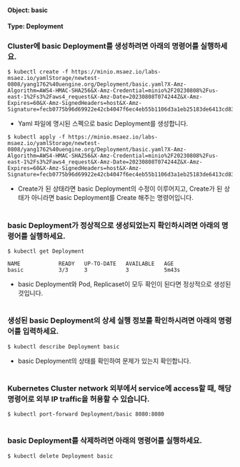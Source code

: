 
#### Object: basic
#### Type: Deployment

### Cluster에 basic Deployment를 생성하려면 아래의 명령어를 실행하세요.

```
$ kubectl create -f https://minio.msaez.io/labs-msaez.io/yamlStorage/newtest-0808/yang1762%40uengine.org/Deployment/basic.yaml?X-Amz-Algorithm=AWS4-HMAC-SHA256&X-Amz-Credential=minio%2F20230808%2Fus-east-1%2Fs3%2Faws4_request&X-Amz-Date=20230808T074244Z&X-Amz-Expires=60&X-Amz-SignedHeaders=host&X-Amz-Signature=fecb0775b96d69922e42cb4047f6ec4eb55b1106d3a1eb25183de6413cd83f68
```
- Yaml 파일에 명시된 스펙으로 basic Deployment를 생성합니다.

```
$ kubectl apply -f https://minio.msaez.io/labs-msaez.io/yamlStorage/newtest-0808/yang1762%40uengine.org/Deployment/basic.yaml?X-Amz-Algorithm=AWS4-HMAC-SHA256&X-Amz-Credential=minio%2F20230808%2Fus-east-1%2Fs3%2Faws4_request&X-Amz-Date=20230808T074244Z&X-Amz-Expires=60&X-Amz-SignedHeaders=host&X-Amz-Signature=fecb0775b96d69922e42cb4047f6ec4eb55b1106d3a1eb25183de6413cd83f68
```
- Create가 된 상태라면 basic Deployment의 수정이 이루어지고, Create가 된 상태가 아니라면 basic Deployment를 Create 해주는 명령어입니다.  
#

### basic Deployment가 정상적으로 생성되었는지 확인하시려면 아래의 명령어를 실행하세요.

```
$ kubectl get Deployment

NAME            READY   UP-TO-DATE   AVAILABLE   AGE
basic           3/3     3            3           5m43s

```
- basic Deployment와 Pod, Replicaset이 모두 확인이 된다면 정상적으로 생성된 것입니다.
#

### 생성된 basic Deployment의 상세 실행 정보를 확인하시려면 아래의 명령어를 입력하세요.

```
$ kubectl describe Deployment basic
```
- basic Deployment의 상태를 확인하여 문제가 있는지 확인합니다. 
#

### Kubernetes Cluster network 외부에서 service에 access할 때, 해당 명령어로 외부 IP traffic을 허용할 수 있습니다.

```
$ kubectl port-forward Deployment/basic 8080:8080
```
#

### basic Deployment를 삭제하려면 아래의 명령어를 실행하세요.

```
$ kubectl delete Deployment basic
```
#

